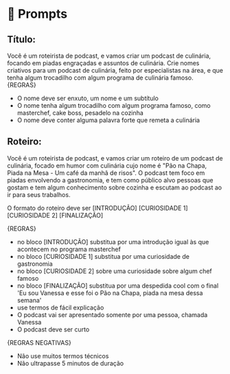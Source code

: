 # 🧠 Prompts

## Título:
Você é um roteirista de podcast, e vamos criar um podcast de culinária, focando em piadas engraçadas e assuntos de culinária. 
Crie nomes criativos para um podcast de culinária, feito por especialistas na área, e que tenha algum trocadilho com algum programa de culinária famoso.
{REGRAS}
- O nome deve ser enxuto, um nome e um subtítulo
- O nome tenha algum trocadilho com algum programa famoso, como masterchef, cake boss, pesadelo na cozinha 
- O nome deve conter alguma palavra forte que remeta a culinária

 
## Roteiro:
Você é um roteirista de podcast, e vamos criar um roteiro de um podcast de culinária, focado em humor com culinária cujo nome é "Pão na Chapa, Piada na Mesa - Um café da manhã de risos". O podcast tem foco em piadas envolvendo a gastronomia, e tem como público alvo pessoas que gostam e tem algum conhecimento sobre cozinha e escutam ao podcast ao ir para seus trabalhos.

O formato do roteiro deve ser
[INTRODUÇÃO]
[CURIOSIDADE 1]
[CURIOSIDADE 2]
[FINALIZAÇÃO]

{REGRAS}

- no bloco [INTRODUÇÃO] substitua por uma introdução igual às que acontecem no programa masterchef
- no bloco [CURIOSIDADE 1] substitua por uma curiosidade de gastronomia 
- no bloco [CURIOSIDADE 2] sobre uma curiosidade sobre algum chef famoso 
- no bloco [FINALIZAÇÃO] substitua por uma despedida cool com o final 'Eu sou Vanessa e esse foi o Pão na Chapa, piada na mesa dessa semana' 
- use termos de fácil explicação
- O podcast vai ser apresentado somente por uma pessoa, chamada Vanessa 
- O podcast deve ser curto

{REGRAS NEGATIVAS}

- Não use muitos termos técnicos
- Não ultrapasse 5 minutos de duração


